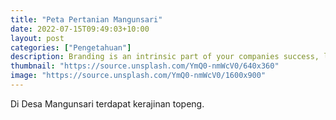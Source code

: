 ```yaml
---
title: "Peta Pertanian Mangunsari"
date: 2022-07-15T09:49:03+10:00
layout: post
categories: ["Pengetahuan"]
description: Branding is an intrinsic part of your companies success, learn why your brand matters.
thumbnail: "https://source.unsplash.com/YmQ0-nmWcV0/640x360"
image: "https://source.unsplash.com/YmQ0-nmWcV0/1600x900"
---
```


Di Desa Mangunsari terdapat kerajinan topeng.
